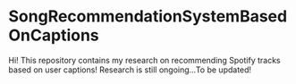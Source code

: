 # SongRecommendationSystemBasedOnCaptions

Hi! This repository contains my research on recommending Spotify tracks based on user captions! 
Research is still ongoing...To be updated!

